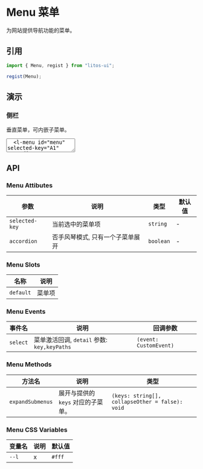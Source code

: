 # Menu 菜单

为网站提供导航功能的菜单。

## 引用

```js
import { Menu, regist } from "litos-ui";

regist(Menu);
```

## 演示

<script setup>

  

  setTimeout(() => {
    const $menu = document.getElementById('menu');
    $menu.setAttribute('selected-key', 'B1')
  }, 1500);

</script>

### 侧栏

垂直菜单，可内嵌子菜单。

<ClientOnly>
<l-code-preview>
<textarea lang="html">
  <l-menu id="menu" selected-key="A1" accordion>
    <l-sub-menu key="N1">
      <iconify-icon icon="tdesign:app" slot="icon"></iconify-icon>
      <span slot="title">导航一</span>
      <l-menu-item key="A1">选项1</l-menu-item>
      <l-menu-item key="A2">选项2</l-menu-item>
      <l-menu-item key="A3">选项3</l-menu-item>
    </l-sub-menu>
    <l-sub-menu key="N2">
      <iconify-icon icon="solar:bug-outline" slot="icon"></iconify-icon>
      <span slot="title">导航二</span>
      <l-menu-item key="B1">选项1</l-menu-item>
      <l-menu-item key="B2">选项2</l-menu-item>
      <l-menu-item key="B3">选项3</l-menu-item>
    </l-sub-menu>
    <l-sub-menu key="N3">
      <iconify-icon icon="stash:light-bulb" slot="icon"></iconify-icon>
      <span slot="title">导航二</span>
      <l-menu-item key="C1">选项1</l-menu-item>
      <l-menu-item key="C2">选项2</l-menu-item>
    </l-sub-menu>
    <l-menu-item key="N4">
      <iconify-icon icon="solar:book-linear" slot="icon"></iconify-icon>
      <span>选项2</span>
    </l-menu-item>
  </l-menu>
</textarea>
</l-code-preview>
</ClientOnly>

## API

### Menu Attibutes

<!-- prettier-ignore -->
| 参数 | 说明 | 类型 | 默认值 |
| --- | --- | --- | --- |
| `selected-key` | 当前选中的菜单项 | `string` | - |
| `accordion` | 否手风琴模式, 只有一个子菜单展开 | `boolean` | - |

### Menu Slots

<!-- prettier-ignore -->
| 名称 | 说明 |
| --- | --- |
| `default` | 菜单项 |

### Menu Events

<!-- prettier-ignore -->
| 事件名 | 说明 | 回调参数 |
| --- | --- | --- |
| `select` | 菜单激活回调, `detail` 参数: `key,keyPaths` | `(event: CustomEvent)` |

### Menu Methods

<!-- prettier-ignore -->
| 方法名 | 说明 | 类型 |
| --- | --- | --- |
| `expandSubmenus` | 展开与提供的 `keys` 对应的子菜单。 | `(keys: string[], collapseOther = false): void` |

### Menu CSS Variables

<!-- prettier-ignore -->
| 变量名 | 说明 | 默认值 |
| --- | --- | --- |
| `--l` | x | `#fff` |
